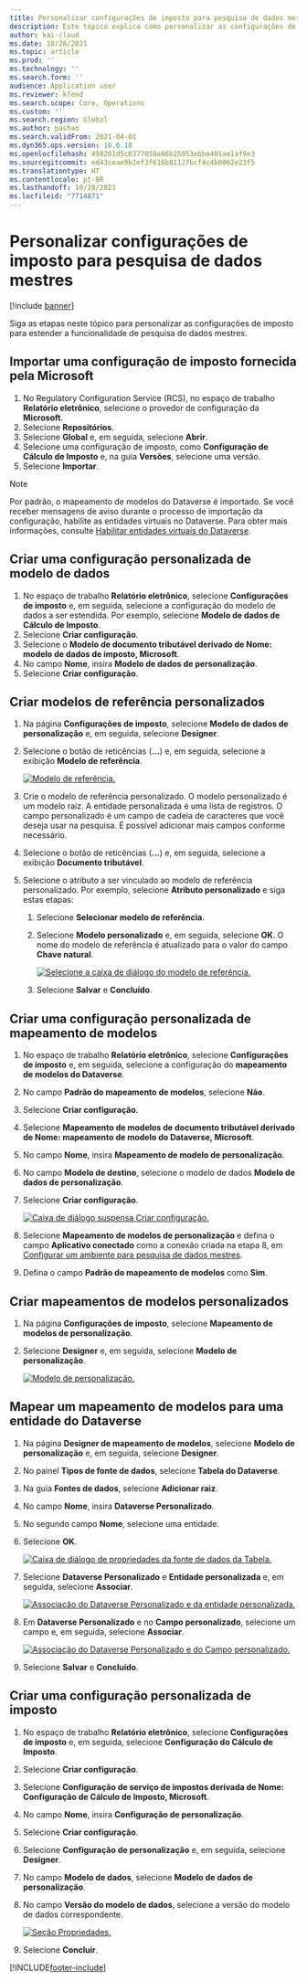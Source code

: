 ```yaml
---
title: Personalizar configurações de imposto para pesquisa de dados mestres
description: Este tópico explica como personalizar as configurações de imposto para estender a funcionalidade de pesquisa de dados mestres.
author: kai-cloud
ms.date: 10/28/2021
ms.topic: article
ms.prod: ''
ms.technology: ''
ms.search.form: ''
audience: Application user
ms.reviewer: kfend
ms.search.scope: Core, Operations
ms.custom: ''
ms.search.region: Global
ms.author: pashao
ms.search.validFrom: 2021-04-01
ms.dyn365.ops.version: 10.0.18
ms.openlocfilehash: 498201d5c0377058e86b25953ebbe401ae1af9e3
ms.sourcegitcommit: ed43ceae9b2ef3f616b81127bcf4c4b0862e23f5
ms.translationtype: HT
ms.contentlocale: pt-BR
ms.lasthandoff: 10/28/2021
ms.locfileid: "7714871"
---
```

# <a name="customize-tax-configurations-for-master-data-lookup"></a>Personalizar configurações de imposto para pesquisa de dados mestres

[!include [banner](../includes/banner.md)]

Siga as etapas neste tópico para personalizar as configurações de imposto para estender a funcionalidade de pesquisa de dados mestres.

## <a name="import-a-tax-configuration-provided-by-microsoft"></a>Importar uma configuração de imposto fornecida pela Microsoft

1. No Regulatory Configuration Service (RCS), no espaço de trabalho **Relatório eletrônico**, selecione o provedor de configuração da **Microsoft**.
2. Selecione **Repositórios**.
3. Selecione **Global** e, em seguida, selecione **Abrir**.
4. Selecione uma configuração de imposto, como **Configuração de Cálculo de Imposto** e, na guia **Versões**, selecione uma versão.
5. Selecione **Importar**.

> [!NOTE]
> Por padrão, o mapeamento de modelos do Dataverse é importado. Se você receber mensagens de aviso durante o processo de importação da configuração, habilite as entidades virtuais no Dataverse. Para obter mais informações, consulte [Habilitar entidades virtuais do Dataverse](../../fin-ops-core/dev-itpro/power-platform/enable-virtual-entities.md).

## <a name="create-a-customized-data-model-configuration"></a>Criar uma configuração personalizada de modelo de dados

1. No espaço de trabalho **Relatório eletrônico**, selecione **Configurações de imposto** e, em seguida, selecione a configuração do modelo de dados a ser estendida. Por exemplo, selecione **Modelo de dados de Cálculo de Imposto**.
2. Selecione **Criar configuração**.
3. Selecione o **Modelo de documento tributável derivado de Nome: modelo de dados de imposto, Microsoft**.
4. No campo **Nome**, insira **Modelo de dados de personalização**.
5. Selecione **Criar configuração**.

## <a name="create-customized-reference-models"></a>Criar modelos de referência personalizados

1. Na página **Configurações de imposto**, selecione **Modelo de dados de personalização** e, em seguida, selecione **Designer**.
2. Selecione o botão de reticências (**...**) e, em seguida, selecione a exibição **Modelo de referência**.

    [![Modelo de referência.](./media/pic2.png)](./media/pic2.png)

3. Crie o modelo de referência personalizado. O modelo personalizado é um modelo raiz. A entidade personalizada é uma lista de registros. O campo personalizado é um campo de cadeia de caracteres que você deseja usar na pesquisa. É possível adicionar mais campos conforme necessário.
4. Selecione o botão de reticências (**...**) e, em seguida, selecione a exibição **Documento tributável**.
5. Selecione o atributo a ser vinculado ao modelo de referência personalizado. Por exemplo, selecione **Atributo personalizado** e siga estas etapas:

    1. Selecione **Selecionar modelo de referência**.
    2. Selecione **Modelo personalizado** e, em seguida, selecione **OK**. O nome do modelo de referência é atualizado para o valor do campo **Chave natural**.

        [![Selecione a caixa de diálogo do modelo de referência.](./media/pic5.png)](./media/pic5.png)

    3. Selecione **Salvar** e **Concluído**.

## <a name="create-a-customized-model-mapping-configuration"></a>Criar uma configuração personalizada de mapeamento de modelos

1. No espaço de trabalho **Relatório eletrônico**, selecione **Configurações de imposto** e, em seguida, selecione a configuração do **mapeamento de modelos do Dataverse**.
2. No campo **Padrão do mapeamento de modelos**, selecione **Não**.
3. Selecione **Criar configuração**.
4. Selecione **Mapeamento de modelos de documento tributável derivado de Nome: mapeamento de modelo do Dataverse, Microsoft**.
5. No campo **Nome**, insira **Mapeamento de modelo de personalização**.
6. No campo **Modelo de destino**, selecione o modelo de dados **Modelo de dados de personalização**.
7. Selecione **Criar configuração**.

    [![Caixa de diálogo suspensa Criar configuração.](./media/pic6.png)](./media/pic6.png)

8. Selecione **Mapeamento de modelos de personalização** e defina o campo **Aplicativo conectado** como a conexão criada na etapa 8, em [Configurar um ambiente para pesquisa de dados mestres](tax-service-set-up-environment-master-data-lookup.md).
9. Defina o campo **Padrão do mapeamento de modelos** como **Sim**.

## <a name="create-customized-model-mappings"></a>Criar mapeamentos de modelos personalizados

1. Na página **Configurações de imposto**, selecione **Mapeamento de modelos de personalização**.
2. Selecione **Designer** e, em seguida, selecione **Modelo de personalização**.

    [![Modelo de personalização.](./media/pic8.png)](./media/pic8.png)

## <a name="map-a-model-mapping-to-a-dataverse-entity"></a>Mapear um mapeamento de modelos para uma entidade do Dataverse

1. Na página **Designer de mapeamento de modelos**, selecione **Modelo de personalização** e, em seguida, selecione **Designer**.
2. No painel **Tipos de fonte de dados**, selecione **Tabela do Dataverse**.
3. Na guia **Fontes de dados**, selecione **Adicionar raiz**.
4. No campo **Nome**, insira **Dataverse Personalizado**.
5. No segundo campo **Nome**, selecione uma entidade.
6. Selecione **OK**.

    [![Caixa de diálogo de propriedades da fonte de dados da Tabela.](./media/pic9.png)](./media/pic9.png)

7. Selecione **Dataverse Personalizado** e **Entidade personalizada** e, em seguida, selecione **Associar**.

    [![Associação do Dataverse Personalizado e da entidade personalizada.](./media/pic10.png)](./media/pic10.png)

8. Em **Dataverse Personalizado** e no **Campo personalizado**, selecione um campo e, em seguida, selecione **Associar**.

    [![Associação do Dataverse Personalizado e do Campo personalizado.](./media/pic11.png)](./media/pic11.png)

9. Selecione **Salvar** e **Concluído**.

## <a name="create-a-customized-tax-configuration"></a>Criar uma configuração personalizada de imposto

1. No espaço de trabalho **Relatório eletrônico**, selecione **Configurações de imposto** e, em seguida, selecione **Configuração do Cálculo de Imposto**.
2. Selecione **Criar configuração**.
3. Selecione **Configuração de serviço de impostos derivada de Nome: Configuração de Cálculo de Imposto, Microsoft**.
4. No campo **Nome**, insira **Configuração de personalização**.
5. Selecione **Criar configuração**.
6. Selecione **Configuração de personalização** e, em seguida, selecione **Designer**.
7. No campo **Modelo de dados**, selecione **Modelo de dados de personalização**.
8. No campo **Versão do modelo de dados**, selecione a versão do modelo de dados correspondente.

    [![Seção Propriedades.](./media/pic13.png)](./media/pic13.png)

9. Selecione **Concluir**.

[!INCLUDE[footer-include](../../includes/footer-banner.md)]
